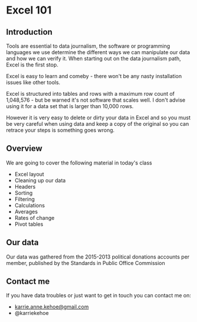 # Excel 101 #

## Introduction ##

Tools are essential to data journalism, the software or programming languages we use determine the different ways we can manipulate our data and how we can verify it. When starting out on the data journalism path, Excel is the first stop. 

Excel is easy to learn and comeby - there won't be any nasty installation issues like other tools. 

Excel is structured into tables and rows with a maximum row count of 1,048,576 - but be warned it's not software that scales well. I don't advise using it for a data set that is larger than 10,000 rows.

However it is very easy to delete or dirty your data in Excel and so you must be very careful when using data and keep a copy of the original so you can retrace your steps is something goes wrong. 

## Overview ##

We are going to cover the following material in today's class

* Excel layout
* Cleaning up our data
* Headers
* Sorting
* Filtering
* Calculations 
* Averages
* Rates of change
* Pivot tables


## Our data ##

Our data was gathered from the 2015-2013 political donations accounts per member, published by the Standards in Public Office Commission 

## Contact me ##

If you have data troubles or just want to get in touch you can contact me on:
* karrie.anne.kehoe@gmail.com
* @karriekehoe


